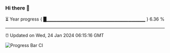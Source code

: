 ### Hi there 👋

⏳ Year progress { █▁▁▁▁▁▁▁▁▁▁▁▁▁▁▁▁▁▁▁▁▁▁▁▁▁▁▁▁▁ } 6.36 %

---

⏰ Updated on Wed, 24 Jan 2024 06:15:16 GMT

![Progress Bar CI](https://github.com/liununu/liununu/workflows/Progress%20Bar%20CI/badge.svg)
